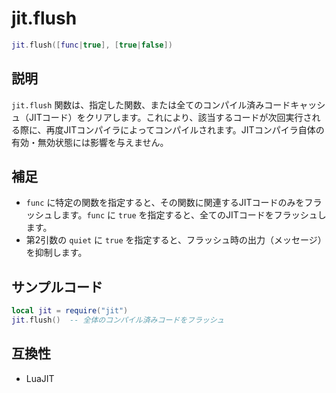 # jit.flush

```lua
jit.flush([func|true], [true|false])
```

## 説明

`jit.flush` 関数は、指定した関数、または全てのコンパイル済みコードキャッシュ（JITコード）をクリアします。これにより、該当するコードが次回実行される際に、再度JITコンパイラによってコンパイルされます。JITコンパイラ自体の有効・無効状態には影響を与えません。

## 補足

- `func` に特定の関数を指定すると、その関数に関連するJITコードのみをフラッシュします。`func` に `true` を指定すると、全てのJITコードをフラッシュします。
- 第2引数の `quiet` に `true` を指定すると、フラッシュ時の出力（メッセージ）を抑制します。

## サンプルコード

```lua
local jit = require("jit")
jit.flush()  -- 全体のコンパイル済みコードをフラッシュ
```

## 互換性

- LuaJIT
